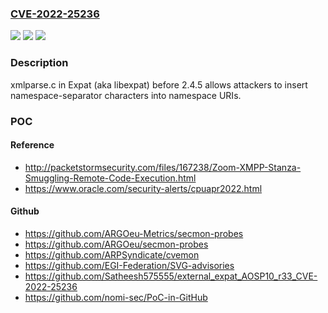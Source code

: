 ### [CVE-2022-25236](https://cve.mitre.org/cgi-bin/cvename.cgi?name=CVE-2022-25236)
![](https://img.shields.io/static/v1?label=Product&message=n%2Fa&color=blue)
![](https://img.shields.io/static/v1?label=Version&message=n%2Fa&color=blue)
![](https://img.shields.io/static/v1?label=Vulnerability&message=n%2Fa&color=brighgreen)

### Description

xmlparse.c in Expat (aka libexpat) before 2.4.5 allows attackers to insert namespace-separator characters into namespace URIs.

### POC

#### Reference
- http://packetstormsecurity.com/files/167238/Zoom-XMPP-Stanza-Smuggling-Remote-Code-Execution.html
- https://www.oracle.com/security-alerts/cpuapr2022.html

#### Github
- https://github.com/ARGOeu-Metrics/secmon-probes
- https://github.com/ARGOeu/secmon-probes
- https://github.com/ARPSyndicate/cvemon
- https://github.com/EGI-Federation/SVG-advisories
- https://github.com/Satheesh575555/external_expat_AOSP10_r33_CVE-2022-25236
- https://github.com/nomi-sec/PoC-in-GitHub

